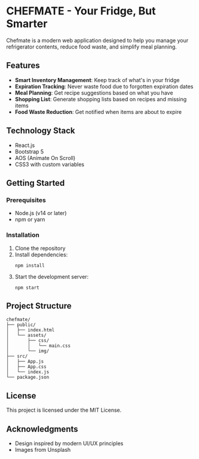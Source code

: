 # CHEFMATE - Your Fridge, But Smarter

Chefmate is a modern web application designed to help you manage your refrigerator contents, reduce food waste, and simplify meal planning.

## Features

- **Smart Inventory Management**: Keep track of what's in your fridge
- **Expiration Tracking**: Never waste food due to forgotten expiration dates
- **Meal Planning**: Get recipe suggestions based on what you have
- **Shopping List**: Generate shopping lists based on recipes and missing items
- **Food Waste Reduction**: Get notified when items are about to expire

## Technology Stack

- React.js
- Bootstrap 5
- AOS (Animate On Scroll)
- CSS3 with custom variables

## Getting Started

### Prerequisites

- Node.js (v14 or later)
- npm or yarn

### Installation

1. Clone the repository
2. Install dependencies:
   ```
   npm install
   ```
3. Start the development server:
   ```
   npm start
   ```

## Project Structure

```
chefmate/
├── public/
│   ├── index.html
│   └── assets/
│       ├── css/
│       │   └── main.css
│       └── img/
├── src/
│   ├── App.js
│   ├── App.css
│   └── index.js
└── package.json
```

## License

This project is licensed under the MIT License.

## Acknowledgments

- Design inspired by modern UI/UX principles
- Images from Unsplash 